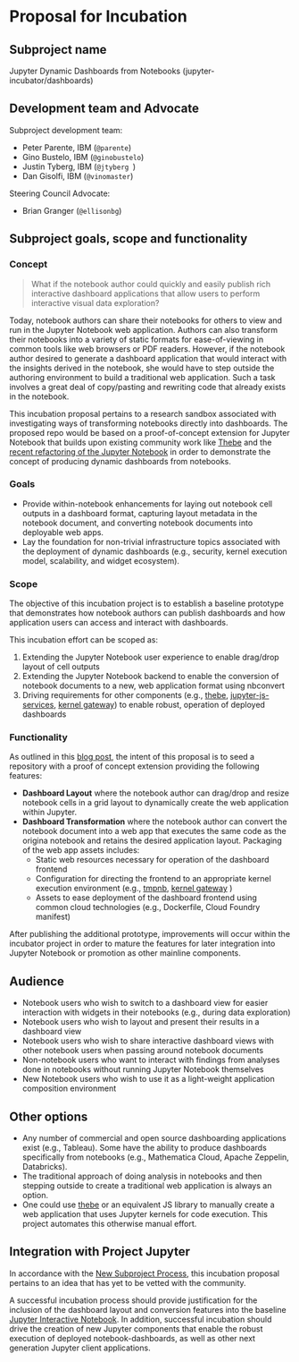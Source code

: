 # Proposal for Incubation

## Subproject name

Jupyter Dynamic Dashboards from Notebooks (jupyter-incubator/dashboards)

## Development team and Advocate

Subproject development team:

* Peter Parente, IBM (`@parente`)
* Gino Bustelo, IBM (`@ginobustelo`)
* Justin Tyberg, IBM (`@jtyberg `)
* Dan Gisolfi, IBM (`@vinomaster`)

Steering Council Advocate:

* Brian Granger (`@ellisonbg`)

## Subproject goals, scope and functionality

### Concept 

>What if the notebook author could quickly and easily publish rich interactive dashboard applications that allow users to perform interactive visual data exploration? 

Today, notebook authors can share their notebooks for others to view and run in the Jupyter Notebook web application. Authors can also transform their notebooks into a variety of static formats for ease-of-viewing in common tools like web browsers or PDF readers. However, if the notebook author desired to generate a dashboard application that would interact with the insights derived in the notebook, she would have to step outside the authoring environment to build a traditional web application. Such a task involves a great deal of copy/pasting and rewriting code that already exists in the notebook.

This incubation proposal pertains to a research sandbox associated with investigating ways of transforming notebooks directly into dashboards. The proposed repo would be based on a proof-of-concept extension for Jupyter Notebook that builds upon existing community work like [Thebe](https://github.com/oreillymedia/thebe) and the [recent refactoring of the Jupyter Notebook](http://blog.jupyter.org/2015/04/15/the-big-split/) in order to demonstrate the concept of producing dynamic dashboards from notebooks.

### Goals

* Provide within-notebook enhancements for laying out notebook cell outputs in a dashboard format, capturing layout metadata in the notebook document, and converting notebook documents into deployable web apps.
* Lay the foundation for non-trivial infrastructure topics associated with the deployment of dynamic dashboards (e.g., security, kernel execution model, scalability, and widget ecosystem). 

### Scope

The objective of this incubation project is to establish a baseline prototype that demonstrates how notebook authors can publish dashboards and how application users can access and interact with dashboards.

This incubation effort can be scoped as:

1. Extending the Jupyter Notebook user experience to enable drag/drop layout of cell outputs
2. Extending the Jupyter Notebook backend to enable the conversion of notebook documents to a new, web application format using nbconvert
3. Driving requirements for other components (e.g., [thebe](https://github.com/oreillymedia/thebe), [jupyter-js-services](https://github.com/jupyter/jupyter-js-services), [kernel gateway](https://github.com/jupyter-incubator/proposals/pull/3)) to enable robust, operation of deployed dashboards

### Functionality

As outlined in this [blog post](http://blog.ibmjstart.net/2015/08/22/dynamic-dashboards-from-jupyter-notebooks/), the intent of this proposal is to seed a repository with a proof of concept extension providing the following features:

* **Dashboard Layout** where the notebook author can drag/drop and resize notebook cells in a grid layout to dynamically create the web application within Jupyter.
* **Dashboard Transformation** where the notebook author can convert the notebook document into a web app that executes the same code as the origina notebook and retains the desired application layout. Packaging of the web app assets includes:
	* Static web resources necessary for operation of the dashboard frontend
	* Configuration for directing the frontend to an appropriate kernel execution environment (e.g., [tmpnb](https://github.com/jupyter/tmpnb), [kernel gateway](https://github.com/jupyter-incubator/proposals/pull/3) )
	* Assets to ease deployment of the dashboard frontend using common cloud technologies (e.g., Dockerfile, Cloud Foundry manifest)

After publishing the additional prototype, improvements will occur within the incubator project in order to mature the features for later integration into Jupyter Notebook or promotion as other mainline components.

## Audience

* Notebook users who wish to switch to a dashboard view for easier interaction with widgets in their notebooks (e.g., during data exploration)
* Notebook users who wish to layout and present their results in a dashboard view
* Notebook users who wish to share interactive dashboard views with other notebook users when passing around notebook documents
* Non-notebook users who want to interact with findings from analyses done in notebooks without running Jupyter Notebook themselves
* New Notebook users who wish to use it as a light-weight application composition environment

## Other options

* Any number of commercial and open source dashboarding applications exist (e.g., Tableau). Some have the ability to produce dashboards specifically from notebooks (e.g., Mathematica Cloud, Apache Zeppelin, Databricks).
* The traditional approach of doing analysis in notebooks and then stepping outside to create a traditional web application is always an option.
* One could use [thebe](https://github.com/oreillymedia/thebe) or an equivalent JS library to manually create a web application that uses Jupyter kernels for code execution. This project automates this otherwise manual effort. 

## Integration with Project Jupyter
In accordance with the [New Subproject Process](https://github.com/jupyter/governance/blob/master/newsubprojects.md#incubation-of-subprojects), this incubation proposal pertains to an idea that has yet to be vetted with the community. 

A successful incubation process should provide justification for the inclusion of the dashboard layout and conversion features into the baseline [Jupyter Interactive Notebook](https://github.com/jupyter/notebook). In addition, successful incubation should drive the creation of new Jupyter components that enable the robust execution of deployed notebook-dashboards, as well as other next generation Jupyter client applications.